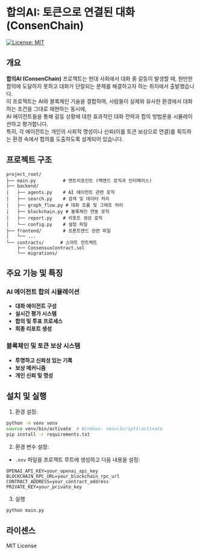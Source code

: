 # 합의AI: 토큰으로 연결된 대화 (ConsenChain)

[![License: MIT](https://img.shields.io/badge/License-MIT-yellow.svg)](LICENSE)

## 개요

**합의AI (ConsenChain)** 프로젝트는 현대 사회에서 대화 중 갈등이 발생할 때, 원만한 합의에 도달하지 못하고 대화가 단절되는 문제를 해결하고자 하는 취지에서 출발했습니다.  
이 프로젝트는 AI와 블록체인 기술을 결합하여, 사람들이 실제와 유사한 환경에서 대화하는 조건을 그대로 재현하는 동시에,  
AI 에이전트들을 통해 갈등 상황에 대한 효과적인 대화 전략과 합의 방법론을 시뮬레이션하고 평가합니다.  
특히, 각 에이전트는 개인의 사회적 명성이나 신뢰(이를 토큰 보상으로 연결)를 획득하는 환경 속에서 합의를 도출하도록 설계되어 있습니다.

## 프로젝트 구조

```
project_root/
├── main.py          # 엔트리포인트 (백엔드 로직과 인터페이스)
├── backend/
│   ├── agents.py    # AI 에이전트 관련 로직
│   ├── search.py    # 검색 및 데이터 처리
│   ├── graph_flow.py # 대화 흐름 및 그래프 처리
│   ├── blockchain.py # 블록체인 연동 로직
│   ├── report.py    # 리포트 생성 로직
│   └── config.py    # 설정 파일
├── frontend/        # 프론트엔드 관련 파일
│   └── ...
└── contracts/      # 스마트 컨트랙트
    ├── ConsensusContract.sol
    └── migrations/
```

## 주요 기능 및 특징

### AI 에이전트 합의 시뮬레이션

- **대화 에이전트 구성**
- **실시간 평가 시스템**
- **합의 및 투표 프로세스**
- **최종 리포트 생성**

### 블록체인 및 토큰 보상 시스템

- **투명하고 신뢰성 있는 기록**
- **보상 메커니즘**
- **개인 신뢰 및 명성**

## 설치 및 실행

1. 환경 설정:
```bash
python -m venv venv
source venv/bin/activate  # Windows: venv\Scripts\activate
pip install -r requirements.txt
```

2. 환경 변수 설정:
- `.env` 파일을 프로젝트 루트에 생성하고 다음 내용을 설정:
```
OPENAI_API_KEY=your_openai_api_key
BLOCKCHAIN_RPC_URL=your_blockchain_rpc_url
CONTRACT_ADDRESS=your_contract_address
PRIVATE_KEY=your_private_key
```

3. 실행
```bash
python main.py
```

## 라이센스

MIT License


